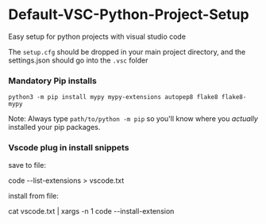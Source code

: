 # Default-VSC-Python-Project-Setup

Easy setup for python projects with visual studio code

The `setup.cfg` should be dropped in your main project directory, and the settings.json should go into the
`.vsc` folder

### Mandatory Pip installs

```
python3 -m pip install mypy mypy-extensions autopep8 flake8 flake8-mypy
```

Note: Always type `path/to/python -m pip` so you'll know where you _actually_ installed your pip packages.

### Vscode plug in install snippets

save to file:

code --list-extensions > vscode.txt

install from file:

cat vscode.txt | xargs -n 1 code --install-extension
